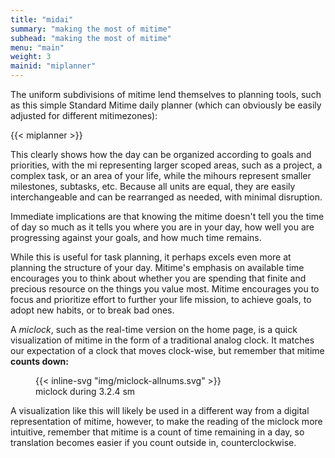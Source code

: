 ```yaml
---
title: "midai"
summary: "making the most of mitime" 
subhead: "making the most of mitime" 
menu: "main"
weight: 3
mainid: "miplanner"
---
```


The uniform subdivisions of mitime lend themselves to planning tools, such as this simple Standard Mitime daily planner (which can obviously be easily adjusted for different mitimezones): 

{{< miplanner >}}

This clearly shows how the day can be organized according to goals and priorities, with the mi representing larger scoped areas, such as a project, a complex task, or an area of your life, while the mihours represent smaller milestones, subtasks, etc. Because all units are equal, they are easily interchangeable and can be rearranged as needed, with minimal disruption.

Immediate implications are that knowing the mitime doesn't tell you the time of day so much as it tells you where you are in your day, how well you are progressing against your goals, and how much time remains. 

While this is useful for task planning, it perhaps excels even more at planning the structure of your day. Mitime's emphasis on available time encourages you to think about whether you are spending that finite and precious resource on the things you value most. Mitime encourages you to focus and prioritize effort to further your life mission, to achieve goals, to adopt new habits, or to break bad ones. 

A *miclock*, such as the real-time version on the home page, is a quick visualization of mitime in the form of a traditional analog clock. It matches our expectation of a clock that moves clock-wise, but remember that mitime **counts down:** 

<figure class="image"> 
{{< inline-svg "img/miclock-allnums.svg" >}}
<figcaption>miclock during 3.2.4 sm</figcaption>
</figure> 

A visualization like this will likely be used in a different way from a digital representation of mitime, however, to make the reading of the miclock more intuitive, remember that mitime is a count of time remaining in a day, so translation becomes easier if you count outside in, counterclockwise. 
